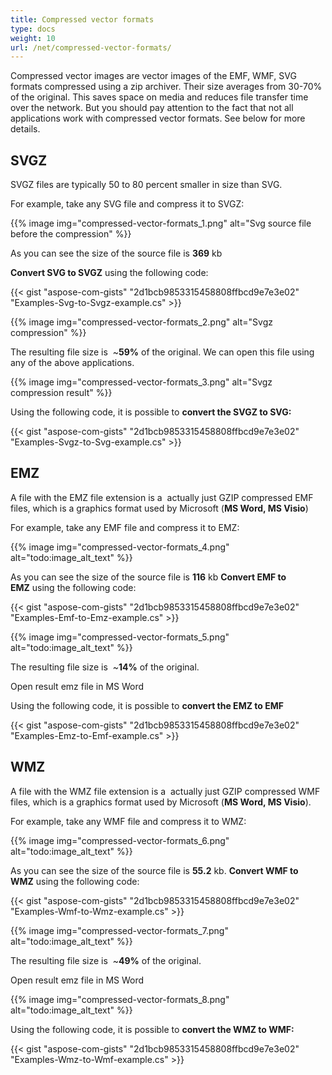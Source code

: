 ```yaml
---
title: Compressed vector formats
type: docs
weight: 10
url: /net/compressed-vector-formats/
---
```


Compressed vector images are vector images of the EMF, WMF, SVG formats compressed using a zip archiver. Their size averages from 30-70% of the original. This saves space on media and reduces file transfer time over the network. But you should pay attention to the fact that not all applications work with compressed vector formats. See below for more details. 
## SVGZ
SVGZ files are typically 50 to 80 percent smaller in size than SVG.

For example, take any SVG file and compress it to SVGZ:

{{% image img="compressed-vector-formats_1.png" alt="Svg source file before the compression" %}}

As you can see the size of the source file is **369** kb

**Convert SVG to SVGZ** using the following code:

{{< gist "aspose-com-gists" "2d1bcb9853315458808ffbcd9e7e3e02" "Examples-Svg-to-Svgz-example.cs" >}}

{{% image img="compressed-vector-formats_2.png" alt="Svgz compression" %}}

The resulting file size is  ~**59%** of the original.
We can open this file using any of the above applications.

{{% image img="compressed-vector-formats_3.png" alt="Svgz compression result" %}}

Using the following code, it is possible to **convert the SVGZ to SVG:**

{{< gist "aspose-com-gists" "2d1bcb9853315458808ffbcd9e7e3e02" "Examples-Svgz-to-Svg-example.cs" >}}
## EMZ
A file with the EMZ file extension is a  actually just GZIP compressed EMF files, which is a graphics format used by Microsoft (**MS Word, MS Visio**)

For example, take any EMF file and compress it to EMZ:

{{% image img="compressed-vector-formats_4.png" alt="todo:image_alt_text" %}}

As you can see the size of the source file is **116** kb
**Convert EMF to EMZ** using the following code:

{{< gist "aspose-com-gists" "2d1bcb9853315458808ffbcd9e7e3e02" "Examples-Emf-to-Emz-example.cs" >}}

{{% image img="compressed-vector-formats_5.png" alt="todo:image_alt_text" %}}

The resulting file size is  ~**14%** of the original.

Open result emz file in MS Word

Using the following code, it is possible to **convert the EMZ to EMF**

{{< gist "aspose-com-gists" "2d1bcb9853315458808ffbcd9e7e3e02" "Examples-Emz-to-Emf-example.cs" >}}
## WMZ
A file with the WMZ file extension is a  actually just GZIP compressed WMF files, which is a graphics format used by Microsoft (**MS Word, MS Visio**).

For example, take any WMF file and compress it to WMZ:

{{% image img="compressed-vector-formats_6.png" alt="todo:image_alt_text" %}}

As you can see the size of the source file is **55.2** kb. **Convert WMF to WMZ** using the following code:

{{< gist "aspose-com-gists" "2d1bcb9853315458808ffbcd9e7e3e02" "Examples-Wmf-to-Wmz-example.cs" >}}



{{% image img="compressed-vector-formats_7.png" alt="todo:image_alt_text" %}}


The resulting file size is  ~**49%** of the original.

Open result emz file in MS Word

{{% image img="compressed-vector-formats_8.png" alt="todo:image_alt_text" %}}

Using the following code, it is possible to **convert the WMZ to WMF:**

{{< gist "aspose-com-gists" "2d1bcb9853315458808ffbcd9e7e3e02" "Examples-Wmz-to-Wmf-example.cs" >}}

